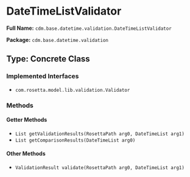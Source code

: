 # DateTimeListValidator

**Full Name:** `cdm.base.datetime.validation.DateTimeListValidator`

**Package:** `cdm.base.datetime.validation`

## Type: Concrete Class

### Implemented Interfaces

- `com.rosetta.model.lib.validation.Validator`

### Methods

#### Getter Methods

- `List getValidationResults(RosettaPath arg0, DateTimeList arg1)`
- `List getComparisonResults(DateTimeList arg0)`

#### Other Methods

- `ValidationResult validate(RosettaPath arg0, DateTimeList arg1)`

